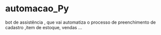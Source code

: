 # automacao_Py
bot de assistência , que vai automatiza o processo de preenchimento  de cadastro ,item de estoque, vendas ...
